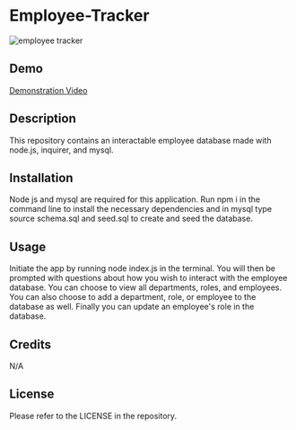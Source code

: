 # Employee-Tracker

![employee tracker](https://github.com/ThirstyWombat/Employee-Tracker/assets/122827259/9055269f-e917-4b43-9a13-32274362c97c)

## Demo

<a href="https://drive.google.com/file/d/1iL9XvGKGWQhS1u0hKekYpoAbUlyG_Mbx/view">Demonstration Video</a>

## Description

This repository contains an interactable employee database made with node.js, inquirer, and mysql.

## Installation

Node js and mysql are required for this application. Run npm i in the command line to install the necessary dependencies and in mysql type source schema.sql and seed.sql to create and seed the database.

## Usage

Initiate the app by running node index.js in the terminal. You will then be prompted with questions about how you wish to interact with the employee database. You can choose to view all departments, roles, and employees. You can also choose to add a department, role, or employee to the database as well. Finally you can update an employee's role in the database.

## Credits

N/A

## License

Please refer to the LICENSE in the repository.

